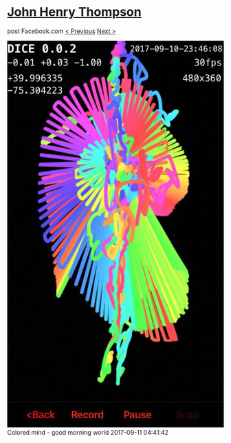 # [John Henry Thompson](../README.md)
post Facebook.com
[< Previous](2017-09-11-1.md) [Next >](2017-09-11-3.md)

[![](../media/2017-09-11/Timeline-Photos-Colored-mind-good-morning-world.jpg)](../README.md)
Colored mind - good morning world
2017-09-11 04:41:42